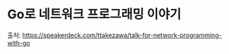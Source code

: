 # Go로 네트워크 프로그래밍 이야기
출처: https://speakerdeck.com/ttakezawa/talk-for-network-programming-with-go    
  
